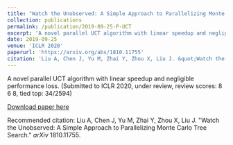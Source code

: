 ```yaml
---
title: "Watch the Unobserved: A Simple Approach to Parallelizing Monte Carlo Tree Search (under review)"
collection: publications
permalink: /publication/2019-09-25-P-UCT
excerpt: 'A novel parallel UCT algorithm with linear speedup and negligible performance loss.'
date: 2019-09-25
venue: 'ICLR 2020'
paperurl: 'https://arxiv.org/abs/1810.11755'
citation: 'Liu A, Chen J, Yu M, Zhai Y, Zhou X, Liu J. &quot;Watch the Unobserved: A Simple Approach to Parallelizing Monte Carlo Tree Search.&quot; <i>arXiv</i> 1810.11755.'
---
```

A novel parallel UCT algorithm with linear speedup and negligible performance loss. (Submitted to ICLR 2020, under review, review scores: 8 6 8, tied top: 34/2594)

[Download paper here](https://arxiv.org/pdf/1810.11755.pdf)

Recommended citation: Liu A, Chen J, Yu M, Zhai Y, Zhou X, Liu J. &quot;Watch the Unobserved: A Simple Approach to Parallelizing Monte Carlo Tree Search.&quot; <i>arXiv</i> 1810.11755.